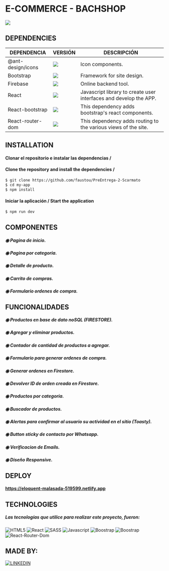 # E-COMMERCE - BACHSHOP
![](https://i.ibb.co/MN5x0t7/readme.png)


## DEPENDENCIES
| DEPENDENCIA | VERSIÓN | DESCRIPCIÓN |
| ------ | ------ | ------ |
| @ant-design/icons | ![](https://img.shields.io/badge/Versión-%5E5.0.1-green) | Icon components.
| Bootstrap | ![](https://img.shields.io/badge/Versión-%5E5.2.3-green) | Framework for site design.
| Firebase | ![](https://img.shields.io/badge/Versión-%5E9.17.2-green) | Online backend tool.
| React | ![](https://img.shields.io/badge/Versión-%5E18.2.0-green) | Javascript library to create user interfaces and develop the APP.
| React-bootstrap | ![](https://img.shields.io/badge/Versión-%5E2.7.0-green) | This dependency adds bootstrap's react components.
| React-router-dom | ![](https://img.shields.io/badge/Versión-%5E6.8.1-green) | This dependency adds routing to the various views of the site.


## INSTALLATION

#### Clonar el repositorio e instalar las dependencias /
#### Clone the repository and install the dependencies /


```sh
$ git clone https://github.com/faustou/PreEntrega-2-Scarmato
$ cd my-app
$ npm install
```

#### Iniciar la aplicación / Start the application

```sh
$ npm run dev
```

## COMPONENTES
##### ◉ Pagina de inicio.
##### ◉ Pagina por categoria.
##### ◉ Detalle de producto.
##### ◉ Carrito de compras.
##### ◉ Formulario ordenes de compra.

## FUNCIONALIDADES
##### ◉ Productos en base de dato noSQL (FIRESTORE).
##### ◉ Agregar y eliminar productos.
##### ◉ Contador de cantidad de productos a agregar.
##### ◉ Formulario para generar ordenes de compra.
##### ◉ Generar ordenes en Firestore.
##### ◉ Devolver ID de orden creada en Firestore.
##### ◉ Productos por categoria.
##### ◉ Buscador de productos.
##### ◉ Alertas para confirmar al usuario su actividad en el sitio (Toasty).
##### ◉ Button sticky de contacto por Whatsapp.
##### ◉ Verificacion de Emails.
##### ◉ Diseño Responsive.

## DEPLOY 
#### https://eloquent-malasada-519599.netlify.app

## TECHNOLOGIES

##### Las tecnologías que utilice para realizar este proyecto, fueron:

![HTML5](https://img.shields.io/badge/HTML5-E34F26?style=for-the-badge&logo=html5&logoColor=white) ![React](https://img.shields.io/badge/React-20232A?style=for-the-badge&logo=react&logoColor=61DAFB) ![SASS](https://img.shields.io/badge/Sass-CC6699?style=for-the-badge&logo=sass&logoColor=white)  ![Javascript](https://img.shields.io/badge/JavaScript-F7DF1E?style=for-the-badge&logo=javascript&logoColor=black) ![Boostrap](https://img.shields.io/badge/Bootstrap-563D7C?style=for-the-badge&logo=bootstrap&logoColor=white) ![Boostrap](https://img.shields.io/badge/Node.js-43853D?style=for-the-badge&logo=node.js&logoColor=white) ![React-Router-Dom](	https://img.shields.io/badge/React_Router-CA4245?style=for-the-badge&logo=react-router&logoColor=white)
 

 ## MADE BY: 
 
 [![LINKEDIN](https://img.shields.io/badge/LinkedIn-0077B5?style=for-the-badge&logo=linkedin&logoColor=white)](https://www.linkedin.com/in/fausto-scarmato/)